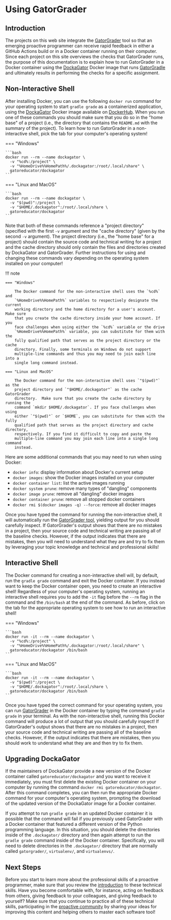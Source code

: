 # Using GatorGrader

[//]: # (Excerpted from prior docs on GatorGrader and Dockagator)

## Introduction

The projects on this web site integrate the
[GatorGrader](https://github.com/GatorEducator/gatorgrader) tool so that an
emerging proactive programmer can receive rapid feedback in either a GitHub
Actions build or in a Docker container running on their computer. Since each
project on this site overviews the checks that GatorGrader runs, the purpose of
this documentation is to explain how to run GatorGrader in a Docker container
using the [DockaGator](https://github.com/GatorEducator/dockagator) Docker image
that runs [GatorGradle](https://github.com/GatorEducator/gatorgradle) and
ultimately results in performing the checks for a specific assignment.

## Non-Interactive Shell

After installing Docker, you can use the following `docker run` command for your
operating system to start `gradle grade` as a containerized application, using
the [DockaGator](https://github.com/GatorEducator/dockagator) Docker image
available on
[DockerHub](https://cloud.docker.com/u/gatoreducator/repository/docker/gatoreducator/dockagator).
When you run one of these commands you should make sure that you do so in the
"home base" of a project (i.e., the directory that contains the `README.md` with
the summary of the project). To learn how to run GatorGrader in a
non-interactive shell, pick the tab for your computer's operating system!

=== "Windows"

    ```bash
    docker run --rm --name dockagator \
      -v "%cd%:/project" \
      -v "%HomeDrive%%HomePath%/.dockagator:/root/.local/share" \
      gatoreducator/dockagator
    ```

=== "Linux and MacOS"

    ```bash
    docker run --rm --name dockagator \
      -v "$(pwd)":/project \
      -v "$HOME/.dockagator":/root/.local/share \
      gatoreducator/dockagator
    ```

Note that both of these commands reference a "project directory" (specified with
the first `-v` argument and the "cache directory" (given by the second `-v`
argument). The project directory (i.e., the "home base" for a project) should
contain the source code and technical writing for a project and the cache
directory should only contain the files and directories created by DockaGator
and GatorGrader. Further instructions for using and changing these commands vary
depending on the operating system installed on your computer!

!!! note

    === "Windows"

        The Docker command for the non-interactive shell uses the `%cd%` and
        `%HomeDrive%%HomePath%` variables to respectively designate the current
        working directory and the home directory for a user's account. Make sure
        that you create the cache directory inside your home account. If you
        face challenges when using either the `%cd%` variable or the drive
        `%HomeDrive%%HomePath%` variable, you can substitute for them with the
        fully qualified path that serves as the project directory or the cache
        directory. Finally, some terminals on Windows do not support
        multiple-line commands and thus you may need to join each line into a
        single long command instead.

    === "Linux and MacOS"

        The Docker command for the non-interactive shell uses `"$(pwd)"` as the
        project directory and `"$HOME/.dockagator"` as the cache GatorGrader
        directory.  Make sure that you create the cache directory by running the
        command `mkdir $HOME/.dockagator`. If you face challenges when using
        either `"$(pwd)"` or `$HOME`, you can substitute for them with the fully
        qualified path that serves as the project directory and cache directory,
        respectively. If you find it difficult to copy and paste the
        multiple-line command you may join each line into a single long command
        instead.

Here are some additional commands that you may need to run when using Docker:

* `docker info`: display information about Docker's current setup
* `docker images`: show the Docker images installed on your computer
* `docker container list`: list the active images running
* `docker system prune`: remove many types of "dangling" components
* `docker image prune`: remove all "dangling" docker images
* `docker container prune`: remove all stopped docker containers
* `docker rmi $(docker images -q) --force`: remove all docker images

Once you have typed the command for running the non-interactive shell, it will
automatically run the [GatorGrader
tool](https://github.com/GatorEducator/gatorgrader), yielding output for you
should carefully inspect. If GatorGrader's output shows that there are no
mistakes in a project, then your source code and technical writing are passing
all of the baseline checks. However, if the output indicates that there are
mistakes, then you will need to understand what they are and try to fix them by
leveraging your topic knowledge and technical and professional skills!

## Interactive Shell

The Docker command for creating a non-interactive shell will, by default, run
the `gradle grade` command and exit the Docker container. If you instead want to
keep the Docker container open, you need to create an interactive shell!
Regardless of your computer's operating system, running an interactive shell
requires you to add the `-it` flag before the `--rm` flag in the command and the
`/bin/bash` at the end of the command. As before, click on the tab for the
appropriate operating system to see how to run an interactive shell!

=== "Windows"

    ```bash
    docker run -it --rm --name dockagator \
      -v "%cd%:/project" \
      -v "%HomeDrive%%HomePath%/.dockagator:/root/.local/share" \
      gatoreducator/dockagator /bin/bash
    ```

=== "Linux and MacOS"

    ```bash
    docker run -it --rm --name dockagator \
      -v "$(pwd)":/project \
      -v "$HOME/.dockagator":/root/.local/share \
      gatoreducator/dockagator /bin/bash
    ```

Once you have typed the correct command for your operating system, you can run
[GatorGrader](https://github.com/GatorEducator/gatorgrader) in the Docker
container by typing the command `gradle grade` in your terminal. As with the
non-interactive shell, running this Docker command will produce a lot of output
that you should carefully inspect! If GatorGrader's output shows that there are
no mistakes in a project, then your source code and technical writing are
passing all of the baseline checks. However, if the output indicates that there
are mistakes, then you should work to understand what they are and then try to
fix them.

## Upgrading DockaGator

If the maintainers of DockaGator provide a new version of the Docker container
called `gatoreducator/dockagator` and you want to receive it immediately, you
must first delete the existing Docker container on your computer by running the
command `docker rmi gatoreducator/dockagator`. After this command completes, you
can then run the appropriate Docker command for your computer's operating
system, prompting the download of the updated version of the DockaGator image
for a Docker container.

If you attempt to run `gradle grade` in an updated Docker container it is
possible that the command will fail if you previously used GatorGrader with a
Docker container that featured a different version of the Python programming
language. In this situation, you should delete the directories inside of the
`.dockagator/` directory and then again attempt to run the `gradle grade`
command inside of the Docker container. Specifically, you will need to delete
directories in the `.dockagator/` directory that are normally called
`gatorgrader/`, `virtualenv/`, and `virtualenvs/`.

## Next Steps

Before you start to learn more about the professional skills of a proactive
programmer, make sure that you review the
[introduction](./introduction-technical-skills.md) to these technical skills.
Have you become comfortable with, for instance, acting on feedback from others,
giving feedback to your colleagues, and giving feedback to yourself? Make sure
that you continue to practice all of these technical skills, participating in
the [proactive
community](../../../proactive-community/introduction-proactive-community/) by
sharing your ideas for improving this content and helping others to master each
software tool!
